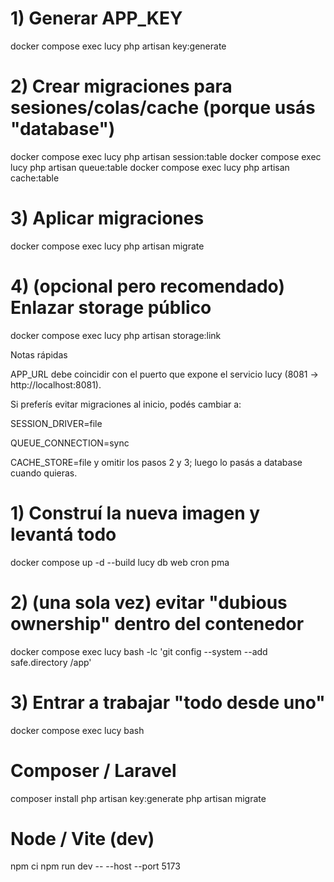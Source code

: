 # 1) Generar APP_KEY
docker compose exec lucy php artisan key:generate

# 2) Crear migraciones para sesiones/colas/cache (porque usás "database")
docker compose exec lucy php artisan session:table
docker compose exec lucy php artisan queue:table
docker compose exec lucy php artisan cache:table

# 3) Aplicar migraciones
docker compose exec lucy php artisan migrate

# 4) (opcional pero recomendado) Enlazar storage público
docker compose exec lucy php artisan storage:link


Notas rápidas

APP_URL debe coincidir con el puerto que expone el servicio lucy (8081 → http://localhost:8081).

Si preferís evitar migraciones al inicio, podés cambiar a:

SESSION_DRIVER=file

QUEUE_CONNECTION=sync

CACHE_STORE=file
y omitir los pasos 2 y 3; luego lo pasás a database cuando quieras.



# 1) Construí la nueva imagen y levantá todo
docker compose up -d --build lucy db web cron pma

# 2) (una sola vez) evitar "dubious ownership" dentro del contenedor
docker compose exec lucy bash -lc 'git config --system --add safe.directory /app'

# 3) Entrar a trabajar "todo desde uno"
docker compose exec lucy bash

# Composer / Laravel
composer install
php artisan key:generate
php artisan migrate

# Node / Vite (dev)
npm ci
npm run dev -- --host --port 5173

